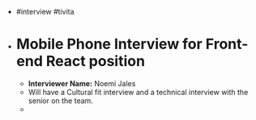 - #interview #tivita
- # Mobile Phone Interview for Front-end React position
	- **Interviewer Name:** Noemi Jales
	- Will have a Cultural fit interview and a technical interview with the senior on the team.
	-
